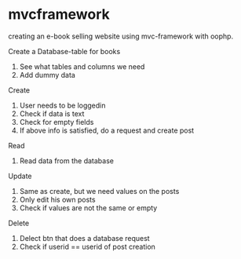 # mvcframework
 creating an e-book selling website using mvc-framework with oophp.

Create a Database-table for books
1. See what tables and columns we need 
2. Add dummy data

Create 
1. User needs to be loggedin
2. Check if data is text
3. Check for empty fields
4. If above info is satisfied, do a request and create post

Read
1. Read data from the database

Update
1. Same as create, but we need values on the posts
2. Only edit his own posts
3. Check if values are not the same or empty

Delete
1. Delect btn that does a database request
2. Check if userid == userid of post creation